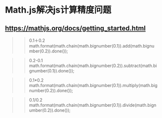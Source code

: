 # Math.js解决js计算精度问题 
## https://mathjs.org/docs/getting_started.html 
> > 0.1＋0.2 
> > math.format(math.chain(math.bignumber(0.1)).add(math.bignumber(0.2)).done());

> > 0.2-0.1 
> > math.format(math.chain(math.bignumber(0.2)).subtract(math.bignumber(0.1)).done());

> > 0.1*0.2 
> > math.format(math.chain(math.bignumber(0.1)).multiply(math.bignumber(0.2)).done());
 
> > 0.1/0.2 
> > math.format(math.chain(math.bignumber(0.1)).divide(math.bignumber(0.2)).done());